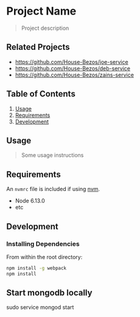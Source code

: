 # Project Name

> Project description

## Related Projects

  - https://github.com/House-Bezos/joe-service
  - https://github.com/House-Bezos/deb-service
  - https://github.com/House-Bezos/zains-service

## Table of Contents

1. [Usage](#Usage)
1. [Requirements](#requirements)
1. [Development](#development)

## Usage

> Some usage instructions

## Requirements

An `nvmrc` file is included if using [nvm](https://github.com/creationix/nvm).

- Node 6.13.0
- etc

## Development

### Installing Dependencies

From within the root directory:

```sh
npm install -g webpack
npm install
```
## Start mongodb locally
 sudo service mongod start


